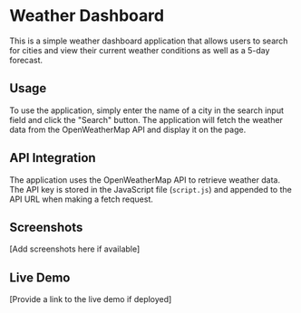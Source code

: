 # Weather Dashboard

This is a simple weather dashboard application that allows users to search for cities and view their current weather conditions as well as a 5-day forecast.

## Usage

To use the application, simply enter the name of a city in the search input field and click the "Search" button. The application will fetch the weather data from the OpenWeatherMap API and display it on the page.

## API Integration

The application uses the OpenWeatherMap API to retrieve weather data. The API key is stored in the JavaScript file (`script.js`) and appended to the API URL when making a fetch request.

## Screenshots

[Add screenshots here if available]

## Live Demo

[Provide a link to the live demo if deployed]

